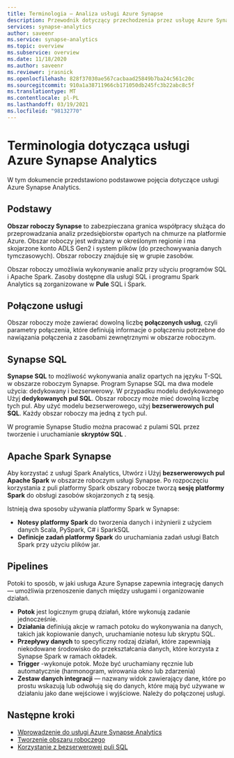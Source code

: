 ```yaml
---
title: Terminologia — Analiza usługi Azure Synapse
description: Przewodnik dotyczący przechodzenia przez usługę Azure Synapse Analytics
services: synapse-analytics
author: saveenr
ms.service: synapse-analytics
ms.topic: overview
ms.subservice: overview
ms.date: 11/18/2020
ms.author: saveenr
ms.reviewer: jrasnick
ms.openlocfilehash: 828f37030ae567cacbaad25849b7ba24c561c20c
ms.sourcegitcommit: 910a1a38711966cb171050db245fc3b22abc8c5f
ms.translationtype: MT
ms.contentlocale: pl-PL
ms.lasthandoff: 03/19/2021
ms.locfileid: "98132770"
---
```

# <a name="azure-synapse-analytics-terminology"></a>Terminologia dotycząca usługi Azure Synapse Analytics

W tym dokumencie przedstawiono podstawowe pojęcia dotyczące usługi Azure Synapse Analytics.

## <a name="basics"></a>Podstawy

**Obszar roboczy Synapse** to zabezpieczana granica współpracy służąca do przeprowadzania analiz przedsiębiorstw opartych na chmurze na platformie Azure. Obszar roboczy jest wdrażany w określonym regionie i ma skojarzone konto ADLS Gen2 i system plików (do przechowywania danych tymczasowych). Obszar roboczy znajduje się w grupie zasobów.

Obszar roboczy umożliwia wykonywanie analiz przy użyciu programów SQL i Apache Spark. Zasoby dostępne dla usługi SQL i programu Spark Analytics są zorganizowane w **Pule** SQL i Spark. 

## <a name="linked-services"></a>Połączone usługi

Obszar roboczy może zawierać dowolną liczbę **połączonych usług**, czyli parametry połączenia, które definiują informacje o połączeniu potrzebne do nawiązania połączenia z zasobami zewnętrznymi w obszarze roboczym.

## <a name="synapse-sql"></a>Synapse SQL

**Synapse SQL** to możliwość wykonywania analiz opartych na języku T-SQL w obszarze roboczym Synapse. Program Synapse SQL ma dwa modele użycia: dedykowany i bezserwerowy.  W przypadku modelu dedykowanego Użyj **dedykowanych pul SQL**. Obszar roboczy może mieć dowolną liczbę tych pul. Aby użyć modelu bezserwerowego, użyj **bezserwerowych pul SQL**. Każdy obszar roboczy ma jedną z tych pul.

W programie Synapse Studio można pracować z pulami SQL przez tworzenie i uruchamianie **skryptów SQL** .

## <a name="apache-spark-for-synapse"></a>Apache Spark Synapse

Aby korzystać z usługi Spark Analytics, Utwórz i Użyj **bezserwerowych pul Apache Spark** w obszarze roboczym usługi Synapse. Po rozpoczęciu korzystania z puli platformy Spark obszary robocze tworzą **sesję platformy Spark** do obsługi zasobów skojarzonych z tą sesją. 

Istnieją dwa sposoby używania platformy Spark w Synapse:
* **Notesy platformy Spark** do tworzenia danych i inżynierii z użyciem danych Scala, PySpark, C# i SparkSQL
* **Definicje zadań platformy Spark** do uruchamiania zadań usługi Batch Spark przy użyciu plików jar.

## <a name="pipelines"></a>Pipelines

Potoki to sposób, w jaki usługa Azure Synapse zapewnia integrację danych — umożliwia przenoszenie danych między usługami i organizowanie działań.

* **Potok** jest logicznym grupą działań, które wykonują zadanie jednocześnie.
* **Działania** definiują akcje w ramach potoku do wykonywania na danych, takich jak kopiowanie danych, uruchamianie notesu lub skryptu SQL.
* **Przepływy danych** to specyficzny rodzaj działań, które zapewniają niekodowane środowisko do przekształcania danych, które korzysta z Synapse Spark w ramach okładek.
* **Trigger** -wykonuje potok. Może być uruchamiany ręcznie lub automatycznie (harmonogram, wirowania okno lub zdarzenia)
* **Zestaw danych integracji** — nazwany widok zawierający dane, które po prostu wskazują lub odwołują się do danych, które mają być używane w działaniu jako dane wejściowe i wyjściowe. Należy do połączonej usługi.

## <a name="next-steps"></a>Następne kroki

* [Wprowadzenie do usługi Azure Synapse Analytics](get-started.md)
* [Tworzenie obszaru roboczego](quickstart-create-workspace.md)
* [Korzystanie z bezserwerowej puli SQL](quickstart-sql-on-demand.md)

